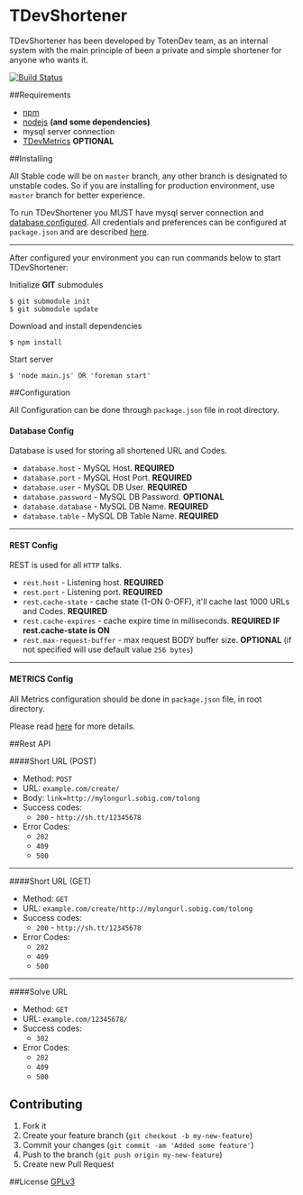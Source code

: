 TDevShortener
=============

TDevShortener has been developed by TotenDev team, as an internal system with the main principle of been a private and simple shortener for anyone who wants it.

[![Build Status](https://secure.travis-ci.org/TotenDev/TDevShortener.png?branch=master)](http://travis-ci.org/TotenDev/TDevShortener)

##Requirements

- [npm](https://github.com/isaacs/npm)
- [nodejs](https://github.com/joyent/node) **(and some dependencies)**
- mysql server connection
- [TDevMetrics](https://github.com/TotenDev/TDMetrics/) **OPTIONAL**

##Installing

All Stable code will be on `master` branch, any other branch is designated to unstable codes. So if you are installing for production environment, use `master` branch for better experience.

To run TDevShortener you MUST have mysql server connection and [database configured](https://github.com/TotenDev/TDevShortener/raw/master/application/db.sql). All credentials and preferences can be configured at `package.json` and are described [here](#configuration).

---

After configured your environment you can run commands below to start TDevShortener:

Initialize **GIT** submodules

	$ git submodule init
	$ git submodule update

Download and install dependencies

	$ npm install

Start server
	
	$ 'node main.js' OR 'foreman start'

##Configuration

All Configuration can be done through `package.json` file in root directory.

#### Database Config
Database is used for storing all shortened URL and Codes.
- `database.host` - MySQL Host. **REQUIRED**
- `database.port` - MySQL Host Port. **REQUIRED**
- `database.user` - MySQL DB User. **REQUIRED**
- `database.password` - MySQL DB Password. **OPTIONAL**
- `database.database` - MySQL DB Name. **REQUIRED**
- `database.table` - MySQL DB Table Name. **REQUIRED**

---
#### REST Config
REST is used for all `HTTP` talks. 
- `rest.host` - Listening host. **REQUIRED**
- `rest.port` - Listening port. **REQUIRED**
- `rest.cache-state` - cache state (1-ON 0-OFF), it'll cache last 1000 URLs and Codes. **REQUIRED**
- `rest.cache-expires` - cache expire time in milliseconds. **REQUIRED IF rest.cache-state is ON**
- `rest.max-request-buffer` - max request BODY buffer size. **OPTIONAL** (if not specified will use default value `256 bytes`)

---
#### METRICS Config
All Metrics configuration should be done in `package.json` file, in root directory.

Please read [here](https://github.com/TotenDev/TDMetrics-LibNode#configuration) for more details.

##Rest API

####Short URL (POST)
- Method: `POST`
- URL: `example.com/create/`
- Body: `link=http://mylongurl.sobig.com/tolong`
- Success codes: 
	- `200` - `http://sh.tt/12345678`
- Error Codes: 
	- `202`
	- `409`
	- `500`
	
---
####Short URL (GET)
- Method: `GET`
- URL: `example.com/create/http://mylongurl.sobig.com/tolong`
- Success codes: 
	- `200` - `http://sh.tt/12345678`
- Error Codes: 
	- `202`
	- `409`
	- `500`
	
---
####Solve URL
- Method: `GET`
- URL: `example.com/12345678/`
- Success codes: 
	- `302`
- Error Codes: 
	- `202`
	- `409`
	- `500`

## Contributing
1. Fork it
2. Create your feature branch (`git checkout -b my-new-feature`)
3. Commit your changes (`git commit -am 'Added some feature'`)
4. Push to the branch (`git push origin my-new-feature`)
5. Create new Pull Request
	
##License
[GPLv3](TDevShortener/raw/master/LICENSE)